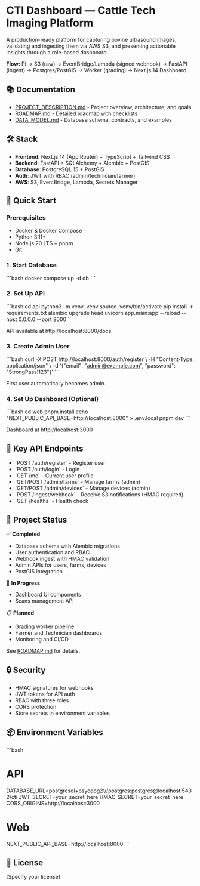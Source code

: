 # CTI Dashboard — Cattle Tech Imaging Platform

A production-ready platform for capturing bovine ultrasound images, validating and ingesting them via AWS S3, and presenting actionable insights through a role-based dashboard.

**Flow:** Pi → S3 (raw) → EventBridge/Lambda (signed webhook) → FastAPI (ingest) → Postgres/PostGIS → Worker (grading) → Next.js 14 Dashboard

## 📚 Documentation

- [PROJECT_DESCRIPTION.md](PROJECT_DESCRIPTION.md) - Project overview, architecture, and goals
- [ROADMAP.md](ROADMAP.md) - Detailed roadmap with checklists
- [DATA_MODEL.md](DATA_MODEL.md) - Database schema, contracts, and examples

## 🛠 Stack

- **Frontend**: Next.js 14 (App Router) + TypeScript + Tailwind CSS
- **Backend**: FastAPI + SQLAlchemy + Alembic + PostGIS
- **Database**: PostgreSQL 15 + PostGIS
- **Auth**: JWT with RBAC (admin/technician/farmer)
- **AWS**: S3, EventBridge, Lambda, Secrets Manager

## 🚀 Quick Start

### Prerequisites

- Docker & Docker Compose
- Python 3.11+ 
- Node.js 20 LTS + pnpm
- Git

### 1. Start Database

\`\`\`bash
docker compose up -d db
\`\`\`

### 2. Set Up API

\`\`\`bash
cd api
python3 -m venv .venv
source .venv/bin/activate
pip install -r requirements.txt
alembic upgrade head
uvicorn app.main:app --reload --host 0.0.0.0 --port 8000
\`\`\`

API available at http://localhost:8000/docs

### 3. Create Admin User

\`\`\`bash
curl -X POST http://localhost:8000/auth/register \\
  -H "Content-Type: application/json" \\
  -d '{"email": "admin@example.com", "password": "StrongPass!123"}'
\`\`\`

First user automatically becomes admin.

### 4. Set Up Dashboard (Optional)

\`\`\`bash
cd web
pnpm install
echo "NEXT_PUBLIC_API_BASE=http://localhost:8000" > .env.local
pnpm dev
\`\`\`

Dashboard at http://localhost:3000

## 🔑 Key API Endpoints

- \`POST /auth/register\` - Register user
- \`POST /auth/login\` - Login
- \`GET /me\` - Current user profile
- \`GET/POST /admin/farms\` - Manage farms (admin)
- \`GET/POST /admin/devices\` - Manage devices (admin)
- \`POST /ingest/webhook\` - Receive S3 notifications (HMAC required)
- \`GET /healthz\` - Health check

## 🎯 Project Status

✅ **Completed**
- Database schema with Alembic migrations
- User authentication and RBAC
- Webhook ingest with HMAC validation
- Admin APIs for users, farms, devices
- PostGIS integration

🚧 **In Progress**
- Dashboard UI components
- Scans management API

📋 **Planned**
- Grading worker pipeline
- Farmer and Technician dashboards
- Monitoring and CI/CD

See [ROADMAP.md](ROADMAP.md) for details.

## 🔒 Security

- HMAC signatures for webhooks
- JWT tokens for API auth
- RBAC with three roles
- CORS protection
- Store secrets in environment variables

## 📦 Environment Variables

\`\`\`bash
# API
DATABASE_URL=postgresql+psycopg2://postgres:postgres@localhost:5432/cti
JWT_SECRET=your_secret_here
HMAC_SECRET=your_secret_here
CORS_ORIGINS=http://localhost:3000

# Web
NEXT_PUBLIC_API_BASE=http://localhost:8000
\`\`\`

## 📄 License

[Specify your license]
